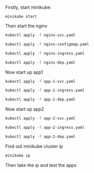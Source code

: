 Firstly, start minikube:
```
minikube start
```

Then start the nginx

```bash
kubectl apply -f nginx-svc.yaml
```

```bash
kubectl apply -f nginx-configmap.yaml
```

```bash
kubectl apply -f nginx-ingress.yaml
```

```bash
kubectl apply -f nginx-dep.yaml
```

Now start up app1

```bash
kubectl apply -f app-1-svc.yaml
```

```bash
kubectl apply -f app-1-ingress.yaml
```

```bash
kubectl apply -f app-1-dep.yaml
```

Now start up app2

```bash
kubectl apply -f app-2-svc.yaml
```

```bash
kubectl apply -f app-2-ingress.yaml
```

```bash
kubectl apply -f app-2-dep.yaml
```

Find out minikube cluster ip
```bash
minikube ip
```

Then take the ip and test the apps
